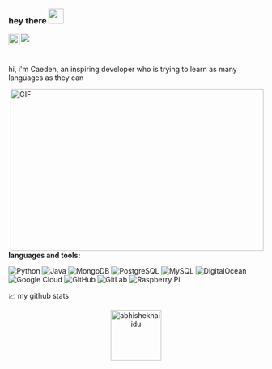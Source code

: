 ### hey there <img src="https://media.giphy.com/media/hvRJCLFzcasrR4ia7z/giphy.gif" width="30px">
<a href="https://discord.gg/XTW52Kt">
  <img align="left" alt="Discord server" width="22px" src="https://raw.githubusercontent.com/peterthehan/peterthehan/master/assets/discord.svg" />
</a>


![](https://visitor-badge.glitch.me/badge?page_id=abhisheknaiidu.abhisheknaiidu)

<br />

hi, i'm Caeden, an inspiring developer who is trying to learn as many languages as they can


  <img align="right" alt="GIF" src="https://github.com/abhisheknaiidu/abhisheknaiidu/blob/master/code.gif?raw=true" width="500" height="320" />
  

**languages and tools:** 


![Python](https://img.shields.io/badge/-Python-black?style=flat-square&logo=Python)
![Java](https://img.shields.io/badge/-java-E34A86?style=flat-square&logo=java)
![MongoDB](https://img.shields.io/badge/-MongoDB-black?style=flat-square&logo=mongodb)
![PostgreSQL](https://img.shields.io/badge/-PostgreSQL-336791?style=flat-square&logo=postgresql)
![MySQL](https://img.shields.io/badge/-MySQL-black?style=flat-square&logo=mysql)
![DigitalOcean](https://img.shields.io/badge/-Digital%20Ocean-darkblue?style=flat-square&logo=digitalocean)
![Google Cloud](https://img.shields.io/badge/Google%20Cloud-black?style=flat-square&logo=google-cloud)
![GitHub](https://img.shields.io/badge/-GitHub-181717?style=flat-square&logo=github)
![GitLab](https://img.shields.io/badge/-GitLab-FCA121?style=flat-square&logo=gitlab)
![Raspberry Pi](https://img.shields.io/badge/-Raspberry%20Pi-C51A4A?style=flat-square&logo=Raspberry-Pi)




📈 my github stats

<p align="center"> <img src="https://github-readme-stats.vercel.app/api?username=caedenph&show_icons=true&theme=gotham" alt="abhisheknaiidu" width="100px"/>




